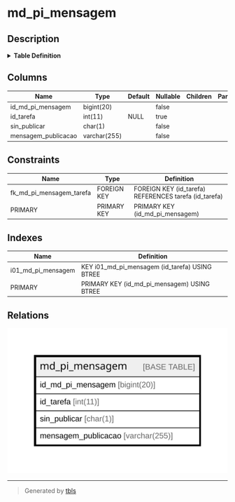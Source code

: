 # md_pi_mensagem

## Description

<details>
<summary><strong>Table Definition</strong></summary>

```sql
CREATE TABLE `md_pi_mensagem` (
  `id_md_pi_mensagem` bigint(20) NOT NULL,
  `id_tarefa` int(11) DEFAULT NULL,
  `sin_publicar` char(1) NOT NULL,
  `mensagem_publicacao` varchar(255) NOT NULL,
  PRIMARY KEY (`id_md_pi_mensagem`),
  KEY `i01_md_pi_mensagem` (`id_tarefa`),
  CONSTRAINT `fk_md_pi_mensagem_tarefa` FOREIGN KEY (`id_tarefa`) REFERENCES `tarefa` (`id_tarefa`) ON DELETE CASCADE
) ENGINE=InnoDB DEFAULT CHARSET=latin1 COLLATE=latin1_swedish_ci
```

</details>

## Columns

| Name | Type | Default | Nullable | Children | Parents | Comment |
| ---- | ---- | ------- | -------- | -------- | ------- | ------- |
| id_md_pi_mensagem | bigint(20) |  | false |  |  |  |
| id_tarefa | int(11) | NULL | true |  |  |  |
| sin_publicar | char(1) |  | false |  |  |  |
| mensagem_publicacao | varchar(255) |  | false |  |  |  |

## Constraints

| Name | Type | Definition |
| ---- | ---- | ---------- |
| fk_md_pi_mensagem_tarefa | FOREIGN KEY | FOREIGN KEY (id_tarefa) REFERENCES tarefa (id_tarefa) |
| PRIMARY | PRIMARY KEY | PRIMARY KEY (id_md_pi_mensagem) |

## Indexes

| Name | Definition |
| ---- | ---------- |
| i01_md_pi_mensagem | KEY i01_md_pi_mensagem (id_tarefa) USING BTREE |
| PRIMARY | PRIMARY KEY (id_md_pi_mensagem) USING BTREE |

## Relations

![er](md_pi_mensagem.svg)

---

> Generated by [tbls](https://github.com/k1LoW/tbls)
